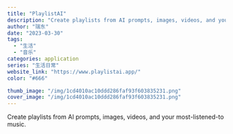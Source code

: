 ```yaml
---
title: "PlaylistAI"
description: "Create playlists from AI prompts, images, videos, and your m"
author: "瑞东"
date: "2023-03-30"
tags:
  - "生活"
  - "音乐"
categories: application
series: "生活日常"
website_link: "https://www.playlistai.app/"
color: "#666"

thumb_image: "/img/1cd4010ac10ddd286faf93f603835231.png"
cover_image: "/img/1cd4010ac10ddd286faf93f603835231.png"
---
```


Create playlists from AI prompts, images, videos, and your most-listened-to music.